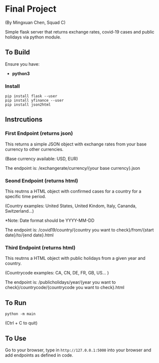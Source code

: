 # Final Project
(By Mingxuan Chen, Squad C)

Simple flask server that returns exchange rates, covid-19 cases and public holidays via python module. 

## To Build

Ensure you have:

* **python3**

### Install

```
pip install flask --user
pip install yfinance --user
pip install json2html
```

## Instrcutions 
### First Endpoint (returns json)
This returns a simple JSON object with exchange rates from your base currency to other currencies.

(Base currency available: USD, EUR)

The endpoint is: /exchangerate/currency/{your base currency}.json

### Seond Endpoint (returns html)
This reutrns a HTML object with confirmed cases for a country for a specific time period.

(Country examples: United States, United Kindom, Italy, Cananda, Switzerland...)

*Note: Date format should be YYYY-MM-DD

The endpoint is: /covid19/country/{country you want to check}/from/{start date}/to/{end date}.html

### Third Endpoint (returns html)
This reutrns a HTML object with public holidays from a given year and country.

(Countrycode examples: CA, CN, DE, FR, GB, US... )

The endpoint is: /publicholidays/year/{year you want to check}/countrycode/{countrycode you want to check}.html

## To Run

```
python -m main
```

(Ctrl + C to quit)

## To Use

Go to your browser, type in `http://127.0.0.1:5000` into your browser and add endpoints as defined in code.
